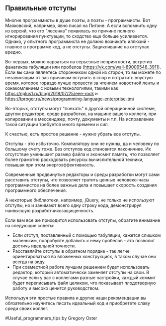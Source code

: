 
## Правильные отступы

Многие программисты в душе поэты, а поэты - программисты. Вот Маяковский, например, явно писал на Питоне. А если вспомнить одну из версий, что его "лесенка" появилась по причине полного игнорирования пунктуации, то сходство еще больше усиливается. Однако, у опытного программиста не должно возникать иллюзий - главное в программе код, а не отступы. Зацикливание на отступах вредно.

Во-первых, можно нарваться на серьезные неприятности, встретив фанатиков табуляции или пробелов (https://vk.com/wall-89009548_3911). Если вы сами являетесь сторонником одной из сторон, то вы можете по независящим от вас причинам вступить в спор и потратить впустую время, которое гораздо лучше провести за чтением новостной ленты и ознакомлением с новыми технологиями, такими как https://nplus1.ru/blog/2018/07/25/eee-rock и https://tproger.ru/news/programming-language-enterprise-tm/

Во-вторых, отступы могут "поехать" в другой операционной системе, другом редакторе, среде разработки, на машине вашего коллеги, при копировании в мессенджер, почту, документы и т.п. На исправление такой ситуации требуется много времени и сил.

К счастью, есть простое решение - нужно убрать все отступы.

Отступы - это избыточно. Компилятору они не нужны, да и человеку по большому счету тоже. Без отступов код становится лаконичнее. Их отсутствие уменьшает размер файла и экономит память, что позволяет более грамотно расходовать ресурсы вычислительной техники, повышая при этом энергоэффективность.

Современные продвинутые редакторы и среды разработки могут сами расставить отступы, что позволяет тратить ценные человеко-часы программистов на более важные дела и повышает скорость создания программного обеспечения.

А некоторые библиотеки, например, jQuery, не только не используют отступы, но и занимают всего одну строку кода, демонстрируя наивысшую разработчикозащищенность.

Если вам все же приходится использовать отступы, обратите внимание на следующие советы:

* Если отступ, поставленный с помощью табуляции, кажется слишком маленьким, попробуйте добавить к нему пробелов - это позволит достичь идеальной точности.
* Расставляйте отступы в обратном порядке - так легче ориентироваться во вложенных конструкциях, в таком случае они всегда на виду.
* При совместной работе лучшим решением будет использовать редактор, который автоматически заменяет отступы на свои. В случае если у вас с коллегами разные настройки, каждый коммит будет переписывать файл целиком, что показывает плодотворную работу и высоко ценится руководством.

Используя эти простые правила и другие наши рекомендации вы обязательно научитесь писать идеальный код и приобретете славу среди своих коллег.

\#Useful_programmers_tips by Gregory Oster
